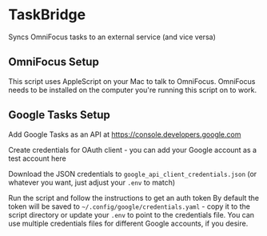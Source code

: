 # TaskBridge

Syncs OmniFocus tasks to an external service (and vice versa)

## OmniFocus Setup

This script uses AppleScript on your Mac to talk to OmniFocus. OmniFocus needs to be installed on the computer you're running this script on to work. 

## Google Tasks Setup

Add Google Tasks as an API at https://console.developers.google.com

Create credentials for OAuth client - you can add your Google account as a test account here

Download the JSON credentials to `google_api_client_credentials.json` (or whatever you want, just adjust your `.env` to match)

Run the script and follow the instructions to get an auth token
By default the token will be saved to `~/.config/google/credentials.yaml` - copy it to the script directory or update your `.env` to point to the credentials file. You can use multiple credentials files for different Google accounts, if you desire.
